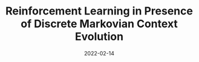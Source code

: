 ---
title: "Reinforcement Learning in Presence of Discrete Markovian Context Evolution"
collection: publications
permalink: /publication/2022-02-14-reinforcement-learning-in-presence-of-discrete-markovian-context-evolution
excerpt: 'The paper explores reinforcement learning strategies in scenarios with discrete Markovian context evolution, presenting new insights and methodologies for handling changing contexts.'
date: 2022-02-14
venue: '2022 International Conference on Learning Representations'
paperurl: ''
citation: 'Ren, H., Sootla, A., Jafferjee, T., Shen, J., Wang, J. & Bou-Ammar, H. (2022). Reinforcement Learning in Presence of Discrete Markovian Context Evolution. In 2022 International Conference on Learning Representations.'
---